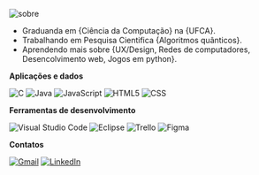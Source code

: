 ![sobre](https://img.shields.io/badge/-Sobre%20mim-734a91?style=flat&logo=sobre&logoColor=FFFFFF)

- Graduanda em {Ciência da Computação} na {UFCA}.
- Trabalhando em Pesquisa Cientifica {Algoritmos quânticos}.
- Aprendendo mais sobre {UX/Design, Redes de computadores, Desencolvimento web, Jogos em python}.

**Aplicações e dados**

![C](https://img.shields.io/badge/-C-734a91?style=flat&logo=C%2B%2B&logoColor=FFFFFF)
![Java](https://img.shields.io/badge/-Java-734a91?style=flat&logo=Java&logoColor=FFFFFF)
![JavaScript](https://img.shields.io/badge/-JavaScript-734a91?style=flat&logo=javascript&logoColor=FFFFFF)
![HTML5](https://img.shields.io/badge/-HTML5-734a91?style=flat&logo=HTML5&logoColor=FFFFFF)
![CSS](https://img.shields.io/badge/-CSS-734a91?style=flat&logo=CSS3&logoColor=FFFFFF)

**Ferramentas de desenvolvimento**

![Visual Studio Code](https://img.shields.io/badge/-Visual%20Studio%20Code-734a91?style=flat&logo=visual-studio-code&logoColor=FFFFFF)
![Eclipse](https://img.shields.io/badge/-Eclipse-734a91?style=flat&logo=eclipse-ide&logoColor=FFFFFF)
![Trello](https://img.shields.io/badge/-Trello-734a91?style=flat&logo=trello&logoColor=FFFFFF)
![Figma](https://img.shields.io/badge/-Figma-734a91?style=flat&logo=figma&logoColor=FFFFFF)

**Contatos**

 <a href="#" title="Gmail">
<img src="https://img.shields.io/badge/-Gmail-734a91?style=flat-square&labelColor=734a91&logo=gmail&logoColor=white&link=mailto:raissateixeir4@gmail.com" alt="Gmail"/></a>
  <a href="#" title="LinkedIn">
<img src="https://img.shields.io/badge/-Linkedin-734a91?style=flat-square&logo=Linkedin&logoColor=white&link=https://www.linkedin.com/in/raissa-rodrigues-829800224/" alt="LinkedIn"/></a>

